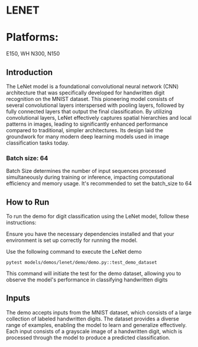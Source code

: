 # LENET

# Platforms:
   E150, WH N300, N150

## Introduction

The LeNet model is a foundational convolutional neural network (CNN) architecture that was specifically developed for handwritten digit recognition on the MNIST dataset. This pioneering model consists of several convolutional layers interspersed with pooling layers, followed by fully connected layers that output the final classification. By utilizing convolutional layers, LeNet effectively captures spatial hierarchies and local patterns in images, leading to significantly enhanced performance compared to traditional, simpler architectures. Its design laid the groundwork for many modern deep learning models used in image classification tasks today.

### Batch size: 64

Batch Size determines the number of input sequences processed simultaneously during training or inference, impacting computational efficiency and memory usage. It's recommended to set the batch_size to 64

## How to Run

To run the demo for digit classification using the LeNet model, follow these instructions:

Ensure you have the necessary dependencies installed and that your environment is set up correctly for running the model.

Use the following command to execute the LeNet demo
  ```
  pytest models/demos/lenet/demo/demo.py::test_demo_dataset
  ```
This command will initiate the test for the demo dataset, allowing you to observe the model's performance in classifying handwritten digits


## Inputs

The demo accepts inputs from the MNIST dataset, which consists of a large collection of labeled handwritten digits. The dataset provides a diverse range of examples, enabling the model to learn and generalize effectively. Each input consists of a grayscale image of a handwritten digit, which is processed through the model to produce a predicted classification.
